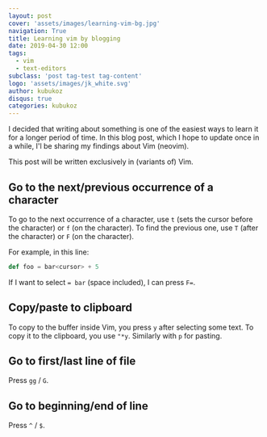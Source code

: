 ```yaml
---
layout: post
cover: 'assets/images/learning-vim-bg.jpg'
navigation: True
title: Learning vim by blogging
date: 2019-04-30 12:00
tags:
  - vim
  - text-editors
subclass: 'post tag-test tag-content'
logo: 'assets/images/jk_white.svg'
author: kubukoz
disqus: true
categories: kubukoz
---
```


I decided that writing about something is one of the easiest ways to learn it for a longer period of time. In this blog post, which I hope to update once in a while, I'l be sharing my findings about Vim (neovim).

This post will be written exclusively in (variants of) Vim.

## Go to the next/previous occurrence of a character

To go to the next occurrence of a character, use `t` (sets the cursor before the character) or `f` (on the character). To find the previous one, use `T` (after the character) or `F` (on the character).

For example, in this line:

```scala
def foo = bar<cursor> + 5
```

If I want to select `= bar` (space included), I can press `F=`.

## Copy/paste to clipboard

To copy to the buffer inside Vim, you press `y` after selecting some text. To copy it to the clipboard, you use `"*y`. Similarly with `p` for pasting.

## Go to first/last line of file

Press `gg` / `G`.

## Go to beginning/end of line

Press `^` / `$`.
